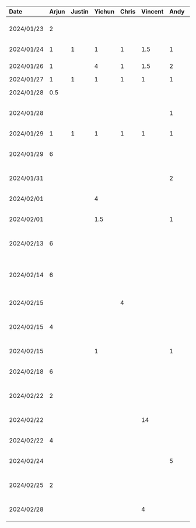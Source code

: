 
| Date       | Arjun | Justin | Yichun | Chris | Vincent | Andy | Task                                                      |
|:-----------|:------|:-------|:-------|:------|:--------|:-----|:----------------------------------------------------------|
| 2024/01/23 | 2     |        |        |       |         |      | Create proposal template and setup github repo            |
| 2024/01/24 | 1     |  1     | 1      | 1     | 1.5     | 1    | Team  meeting to discuss app ideas                        |
| 2024/01/26 | 1     |        | 4      | 1     | 1.5     | 2    | Work on project proposal                                  |
| 2024/01/27 | 1     |  1     | 1      | 1     | 1       | 1    | Team sync-up                                              |
| 2024/01/28 | 0.5   |        |        |       |         |      | Work on project presentation                              |
| 2024/01/28 |       |        |        |       |         | 1    | Work on project presentation-Setup and page 1&2           |
| 2024/01/29 | 1     |  1     | 1      | 1     | 1       | 1    | Project presentation session                              |
| 2024/01/29 | 6     |        |        |       |         |      | Setup android project template and boilerplate code       |
| 2024/01/31 |       |        |        |       |         | 2    | Proposal wrap up - fixing intro and overall format        |
| 2024/02/01 |       |        | 4      |       |         |      | Proposal review and edit                                  |
| 2024/02/01 |       |        | 1.5    |       |         | 1    | Pair Proposal review and edit - Andy&Yichun               |
| 2024/02/13 | 6     |        |        |       |         |      | Create landing page, add app icon, refactor project       |
| 2024/02/14 | 6     |        |        |       |         |      | Add PlacesAutocomplete API, MaterialDatePicker etc.       |
| 2024/02/15 |       |        |        | 4     |         |      | Buddy Team's Evaluation (D2)                              |
| 2024/02/15 | 4     |        |        |       |         |      | Complete SearchFragment (guest counter, suggestions etc.) |
| 2024/02/15 |       |        | 1      |       |         | 1    | Buddy Team's Evaluation review                            |
| 2024/02/18 | 6     |        |        |       |         |      | Populate explore page with nearby tourist attractions     |
| 2024/02/22 | 2     |        |        |       |         |      | Update Hotels API, create models for new API              |
| 2024/02/22 |       |        |        |       | 14      |      | API call and data processing for flight data + fragment   |
| 2024/02/22 | 4     |        |        |       |         |      | Complete HotelFragment                                    |
| 2024/02/24 |       |        |        |       |         | 5    | Complete navigation from Search to Flight/Hotel           |
| 2024/02/25 | 2     |        |        |       |         |      | Disable past dates in date picker, clean-up code          |
| 2024/02/28 |       |        |        |       | 4       |      | Refactor flight data search + grabbing airport codes      |
